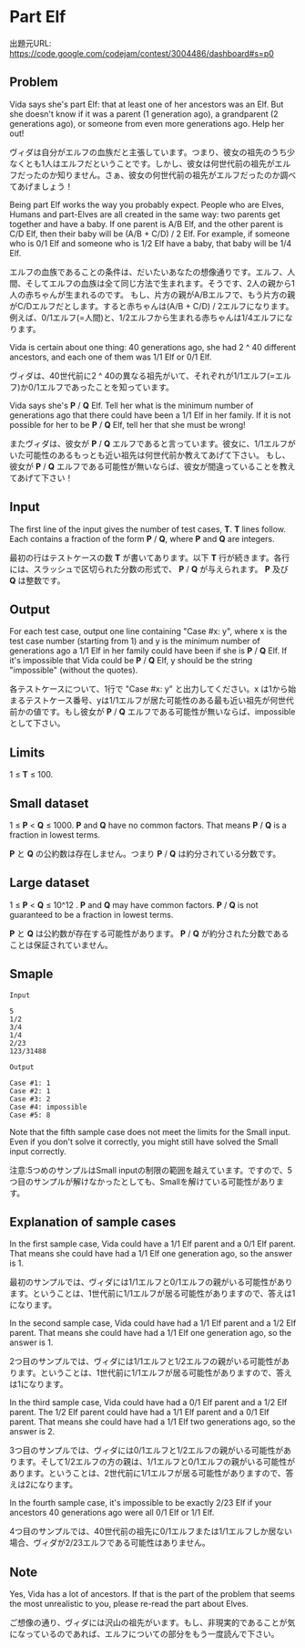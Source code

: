 # Part Elf

出題元URL: https://code.google.com/codejam/contest/3004486/dashboard#s=p0

## Problem

Vida says she's part Elf: that at least one of her ancestors was an Elf. But she doesn't know if it was a parent (1 generation ago), a grandparent (2 generations ago), or someone from even more generations ago. Help her out!

ヴィダは自分がエルフの血族だと主張しています。つまり、彼女の祖先のうち少なくとも1人はエルフだということです。しかし、彼女は何世代前の祖先がエルフだったのか知りません。さぁ、彼女の何世代前の祖先がエルフだったのか調べてあげましょう！

Being part Elf works the way you probably expect. People who are Elves, Humans and part-Elves are all created in the same way: two parents get together and have a baby. If one parent is A/B Elf, and the other parent is C/D Elf, then their baby will be (A/B + C/D) / 2 Elf. For example, if someone who is 0/1 Elf and someone who is 1/2 Elf have a baby, that baby will be 1/4 Elf.

エルフの血族であることの条件は、だいたいあなたの想像通りです。エルフ、人間、そしてエルフの血族は全て同じ方法で生まれます。そうです、2人の親から1人の赤ちゃんが生まれるのです。
もし、片方の親がA/Bエルフで、もう片方の親がC/Dエルフだとします。すると赤ちゃんは(A/B + C/D) / 2エルフになります。
例えば、0/1エルフ(=人間)と、1/2エルフから生まれる赤ちゃんは1/4エルフになります。

Vida is certain about one thing: 40 generations ago, she had 2 ^ 40 different ancestors, and each one of them was 1/1 Elf or 0/1 Elf.

ヴィダは、40世代前に2 ^ 40の異なる祖先がいて、それぞれが1/1エルフ(=エルフ)か0/1エルフであったことを知っています。

Vida says she's **P** / **Q** Elf. Tell her what is the minimum number of generations ago that there could have been a 1/1 Elf in her family. If it is not possible for her to be **P** / **Q** Elf, tell her that she must be wrong!

またヴィダは、彼女が **P** / **Q** エルフであると言っています。彼女に、1/1エルフがいた可能性のあるもっとも近い祖先は何世代前か教えてあげて下さい。
もし、彼女が **P** / **Q** エルフである可能性が無いならば、彼女が間違っていることを教えてあげて下さい！

## Input

The first line of the input gives the number of test cases, **T**. **T** lines follow. Each contains a fraction of the form **P** / **Q**, where **P** and **Q** are integers.

最初の行はテストケースの数 **T** が書いてあります。以下 **T** 行が続きます。各行には、スラッシュで区切られた分数の形式で、 **P** / **Q** が与えられます。 **P** 及び **Q** は整数です。

## Output

For each test case, output one line containing "Case #x: y", where x is the test case number (starting from 1) and y is the minimum number of generations ago a 1/1 Elf in her family could have been if she is **P** / **Q** Elf. If it's impossible that Vida could be **P** / **Q** Elf, y should be the string "impossible" (without the quotes).

各テストケースについて、1行で "Case #x: y" と出力してください。x は1から始まるテストケース番号、yは1/1エルフが居た可能性のある最も近い祖先が何世代前かの値です。もし彼女が **P** / **Q** エルフである可能性が無いならば、impossibleとして下さい。

## Limits

1 ≤ **T** ≤ 100.

## Small dataset

1 ≤ **P** < **Q** ≤ 1000.
**P** and **Q** have no common factors. That means **P** / **Q** is a fraction in lowest terms.

**P** と **Q** の公約数は存在しません。つまり **P** / **Q** は約分されている分数です。

## Large dataset

1 ≤ **P** < **Q** ≤ 10^12 .
**P** and **Q** may have common factors. **P** / **Q** is not guaranteed to be a fraction in lowest terms.

**P** と **Q** は公約数が存在する可能性があります。 **P** / **Q** が約分された分数であることは保証されていません。

## Smaple

```
Input 

5
1/2
3/4
1/4
2/23
123/31488

Output

Case #1: 1
Case #2: 1
Case #3: 2
Case #4: impossible
Case #5: 8
```

Note that the fifth sample case does not meet the limits for the Small input. Even if you don't solve it correctly, you might still have solved the Small input correctly.

注意:5つめのサンプルはSmall inputの制限の範囲を越えています。ですので、5つ目のサンプルが解けなかったとしても、Smallを解けている可能性があります。

## Explanation of sample cases

In the first sample case, Vida could have a 1/1 Elf parent and a 0/1 Elf parent. That means she could have had a 1/1 Elf one generation ago, so the answer is 1.

最初のサンプルでは、ヴィダには1/1エルフと0/1エルフの親がいる可能性があります。ということは、1世代前に1/1エルフが居る可能性がありますので、答えは1になります。

In the second sample case, Vida could have had a 1/1 Elf parent and a 1/2 Elf parent. That means she could have had a 1/1 Elf one generation ago, so the answer is 1.

2つ目のサンプルでは、ヴィダには1/1エルフと1/2エルフの親がいる可能性があります。ということは、1世代前に1/1エルフが居る可能性がありますので、答えは1になります。

In the third sample case, Vida could have had a 0/1 Elf parent and a 1/2 Elf parent. The 1/2 Elf parent could have had a 1/1 Elf parent and a 0/1 Elf parent. That means she could have had a 1/1 Elf two generations ago, so the answer is 2.

3つ目のサンプルでは、ヴィダには0/1エルフと1/2エルフの親がいる可能性があります。そして1/2エルフの方の親は、1/1エルフと0/1エルフの親がいる可能性があります。ということは、2世代前に1/1エルフが居る可能性がありますので、答えは2になります。

In the fourth sample case, it's impossible to be exactly 2/23 Elf if your ancestors 40 generations ago were all 0/1 Elf or 1/1 Elf.

4つ目のサンプルでは、40世代前の祖先に0/1エルフまたは1/1エルフしか居ない場合、ヴィダが2/23エルフである可能性はありません。

## Note

Yes, Vida has a lot of ancestors. If that is the part of the problem that seems the most unrealistic to you, please re-read the part about Elves.

ご想像の通り、ヴィダには沢山の祖先がいます。もし、非現実的であることが気になっているのであれば、エルフについての部分をもう一度読んで下さい。
